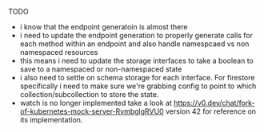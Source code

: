 TODO

- i know that the endpoint generatoin is almost there  
- i need to update the endpoint generation to properly generate calls for each method within an endpoint and also handle namespcaed vs non namespaced resources 
- this means i need to update the storage interfaces to take a boolean to save to a namespaced or non-namespaced state
- i also need to settle on schema storage for each interface. For firestore specifically i need to make sure we're grabbing config to point to which collection/subcollection to store the state. 
- watch is no longer implemented take a look at https://v0.dev/chat/fork-of-kubernetes-mock-server-RvmbglgRVU0 version 42 for reference on its implementation. 
